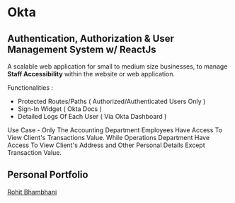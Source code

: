 # Okta 
## Authentication, Authorization & User Management System w/ ReactJs  

A scalable web application for small to medium size businesses, to manage **Staff Accessibility** within the website or web application. 

Functionalities : 

* Protected Routes/Paths ( Authorized/Authenticated Users Only ) 
* Sign-In Widget ( Okta Docs )  
* Detailed Logs Of Each User ( Via Okta Dashboard ) 

Use Case - Only The Accounting Department Employees Have Access To View Client's Transactions Value. While Operations Department Have Access To View Client's Address and Other Personal Details Except Transaction Value.      

Personal Portfolio
-------------------

[Rohit Bhambhani](http://rohito.com)
